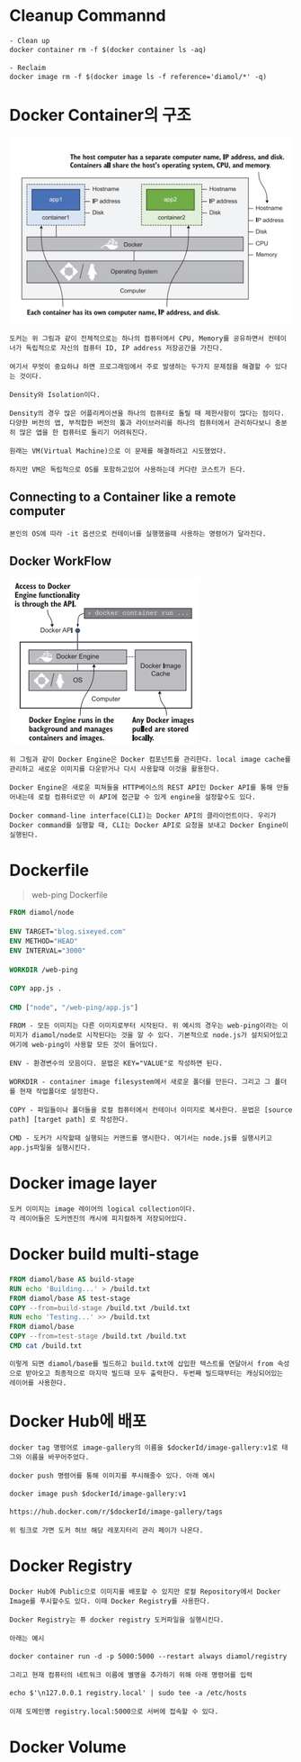 # Cleanup Commannd

    - Clean up
    docker container rm -f $(docker container ls -aq)

    - Reclaim
    docker image rm -f $(docker image ls -f reference='diamol/*' -q)


# Docker Container의 구조
<img src="./Images/DockerContainer.png">
    
    도커는 위 그림과 같이 전체적으로는 하나의 컴퓨터에서 CPU, Memory를 공유하면서 컨테이너가 독립적으로 자신의 컴퓨터 ID, IP address 저장공간을 가진다. 

    여기서 무엇이 중요하냐 하면 프로그래밍에서 주로 발생하는 두가지 문제점을 해결할 수 있다는 것이다.

    Density와 Isolation이다.

    Density의 경우 많은 어플리케이션을 하나의 컴퓨터로 돌릴 때 제한사항이 많다는 점이다. 다양한 버전의 앱, 부적합한 버전의 툴과 라이브러리를 하나의 컴퓨터에서 관리하다보니 충분히 많은 앱을 한 컴퓨터로 돌리기 어려워진다.
    
    원래는 VM(Virtual Machine)으로 이 문제를 해결하려고 시도했었다.

    하지만 VM은 독립적으로 OS를 포함하고있어 사용하는데 커다란 코스트가 든다.

## Connecting to a Container like a remote computer

    본인의 OS에 따라 -it 옵션으로 컨테이너를 실행했을때 사용하는 명령어가 달라진다.


## Docker WorkFlow
<img src="./Images/DockerProcess.png">

    위 그림과 같이 Docker Engine은 Docker 컴포넌트를 관리한다. local image cache를 관리하고 새로운 이미지를 다운받거나 다시 사용할때 이것을 활용한다. 

    Docker Engine은 새로운 피쳐들을 HTTP베이스의 REST API인 Docker API를 통해 만들어내는데 로컬 컴퓨터로만 이 API에 접근할 수 있게 engine을 설정할수도 있다.

    Docker command-line interface(CLI)는 Docker API의 클라이언트이다. 우리가 Docker command를 실행할 때, CLI는 Docker API로 요청을 보내고 Docker Engine이 실행된다. 


# Dockerfile

> web-ping Dockerfile
```dockerfile
FROM diamol/node

ENV TARGET="blog.sixeyed.com"
ENV METHOD="HEAD"
ENV INTERVAL="3000"

WORKDIR /web-ping

COPY app.js .

CMD ["node", "/web-ping/app.js"]
```

    FROM - 모든 이미지는 다른 이미지로부터 시작된다. 위 예시의 경우는 web-ping이라는 이미지가 diamol/node로 시작된다는 것을 알 수 있다. 기본적으로 node.js가 설치되어있고 여기에 web-ping이 사용할 모든 것이 들어있다.

    ENV - 환경변수의 모음이다. 문법은 KEY="VALUE"로 작성하면 된다.

    WORKDIR - container image filesystem에서 새로운 폴더를 만든다. 그리고 그 폴더를 현재 작업폴더로 설정한다. 

    COPY - 파일들이나 폴더들을 로컬 컴퓨터에서 컨테이너 이미지로 복사한다. 문법은 [source path] [target path] 로 작성한다.

    CMD - 도커가 시작할때 실행되는 커맨드를 명시한다. 여기서는 node.js를 실행시키고 app.js파일을 실행시킨다.


# Docker image layer

    도커 이미지는 image 레이어의 logical collection이다. 
    각 레이어들은 도커엔진의 캐시에 피지컬하게 저장되어있다.


# Docker build multi-stage

```Dockerfile
FROM diamol/base AS build-stage
RUN echo 'Building...' > /build.txt
FROM diamol/base AS test-stage
COPY --from=build-stage /build.txt /build.txt
RUN echo 'Testing...' >> /build.txt
FROM diamol/base
COPY --from=test-stage /build.txt /build.txt
CMD cat /build.txt
```

    이렇게 되면 diamol/base를 빌드하고 build.txt에 삽입한 텍스트를 연달아서 from 속성으로 받아오고 최종적으로 마지막 빌드때 모두 출력한다. 두번째 빌드때부터는 캐싱되어있는 레이어를 사용한다.


# Docker Hub에 배포

    docker tag 명령어로 image-gallery의 이름을 $dockerId/image-gallery:v1로 태그와 이름을 바꾸어주었다. 

    docker push 명령어를 통해 이미지를 푸시해줄수 있다. 아래 예시
    
    docker image push $dockerId/image-gallery:v1

    https://hub.docker.com/r/$dockerId/image-gallery/tags
    
    위 링크로 가면 도커 허브 해당 레포지터리 관리 페이가 나온다.


# Docker Registry

    Docker Hub에 Public으로 이미지를 배포할 수 있지만 로컬 Repository에서 Docker Image를 푸시할수도 있다. 이때 Docker Registry를 사용한다.

    Docker Registry는 퓨 docker registry 도커파일을 실행시킨다.

    아래는 예시

    docker container run -d -p 5000:5000 --restart always diamol/registry

    그리고 현재 컴퓨터의 네트워크 이름에 별명을 추가하기 위해 아래 명령어를 입력

    echo $'\n127.0.0.1 registry.local' | sudo tee -a /etc/hosts

    이제 도메인명 registry.local:5000으로 서버에 접속할 수 있다.


# Docker Volume

